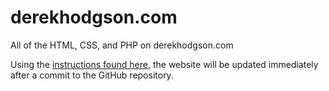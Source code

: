 # derekhodgson.com
All of the HTML, CSS, and PHP on derekhodgson.com

Using the <a href="https://code.tutsplus.com/tutorials/the-perfect-workflow-with-git-github-and-ssh--net-19564">instructions found here</a>, the website will be updated immediately after a commit to the GitHub repository.
